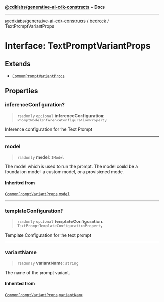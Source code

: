 [**@cdklabs/generative-ai-cdk-constructs**](../../../README.md) • **Docs**

***

[@cdklabs/generative-ai-cdk-constructs](../../../README.md) / [bedrock](../README.md) / TextPromptVariantProps

# Interface: TextPromptVariantProps

## Extends

- [`CommonPromptVariantProps`](CommonPromptVariantProps.md)

## Properties

### inferenceConfiguration?

> `readonly` `optional` **inferenceConfiguration**: `PromptModelInferenceConfigurationProperty`

Inference configuration for the Text Prompt

***

### model

> `readonly` **model**: `IModel`

The model which is used to run the prompt. The model could be a foundation
model, a custom model, or a provisioned model.

#### Inherited from

[`CommonPromptVariantProps`](CommonPromptVariantProps.md).[`model`](CommonPromptVariantProps.md#model)

***

### templateConfiguration?

> `readonly` `optional` **templateConfiguration**: `TextPromptTemplateConfigurationProperty`

Template Configuration for the text prompt

***

### variantName

> `readonly` **variantName**: `string`

The name of the prompt variant.

#### Inherited from

[`CommonPromptVariantProps`](CommonPromptVariantProps.md).[`variantName`](CommonPromptVariantProps.md#variantname)
